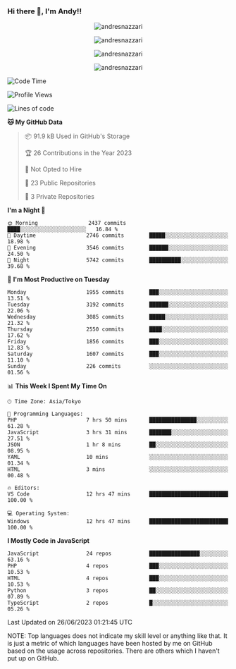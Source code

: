 ### Hi there 👋, I'm Andy!!

<p align="center" >
  <img src="https://github-profile-trophy.vercel.app/?username=AndresNazzari&theme=dracula&column=-1" alt="andresnazzari"/>
</p>

<p align="center">
  <img  src="https://github-readme-stats.vercel.app/api?username=AndresNazzari&count_private=true&show_icons=true&theme=dracula" alt="andresnazzari"/>
</p>
<p align="center">
  <img  src="https://github-readme-stats.vercel.app/api/top-langs/?username=AndresNazzari&layout=compact" alt="andresnazzari"/>
</p>
<p align="center" >
  <img src="https://github-readme-stats.vercel.app/api/wakatime?username=AndresNazzari" alt="andresnazzari"/>
</p>

<!--START_SECTION:waka-->
![Code Time](http://img.shields.io/badge/Code%20Time-623%20hrs%2051%20mins-blue)

![Profile Views](http://img.shields.io/badge/Profile%20Views-0-blue)

![Lines of code](https://img.shields.io/badge/From%20Hello%20World%20I%27ve%20Written-6.3%20million%20lines%20of%20code-blue)

**🐱 My GitHub Data** 

> 📦 91.9 kB Used in GitHub's Storage 
 > 
> 🏆 26 Contributions in the Year 2023
 > 
> 🚫 Not Opted to Hire
 > 
> 📜 23 Public Repositories 
 > 
> 🔑 3 Private Repositories 
 > 
**I'm a Night 🦉** 

```text
🌞 Morning                2437 commits        ████░░░░░░░░░░░░░░░░░░░░░   16.84 % 
🌆 Daytime                2746 commits        █████░░░░░░░░░░░░░░░░░░░░   18.98 % 
🌃 Evening                3546 commits        ██████░░░░░░░░░░░░░░░░░░░   24.50 % 
🌙 Night                  5742 commits        ██████████░░░░░░░░░░░░░░░   39.68 % 
```
📅 **I'm Most Productive on Tuesday** 

```text
Monday                   1955 commits        ███░░░░░░░░░░░░░░░░░░░░░░   13.51 % 
Tuesday                  3192 commits        ██████░░░░░░░░░░░░░░░░░░░   22.06 % 
Wednesday                3085 commits        █████░░░░░░░░░░░░░░░░░░░░   21.32 % 
Thursday                 2550 commits        ████░░░░░░░░░░░░░░░░░░░░░   17.62 % 
Friday                   1856 commits        ███░░░░░░░░░░░░░░░░░░░░░░   12.83 % 
Saturday                 1607 commits        ███░░░░░░░░░░░░░░░░░░░░░░   11.10 % 
Sunday                   226 commits         ░░░░░░░░░░░░░░░░░░░░░░░░░   01.56 % 
```


📊 **This Week I Spent My Time On** 

```text
🕑︎ Time Zone: Asia/Tokyo

💬 Programming Languages: 
PHP                      7 hrs 50 mins       ███████████████░░░░░░░░░░   61.28 % 
JavaScript               3 hrs 31 mins       ███████░░░░░░░░░░░░░░░░░░   27.51 % 
JSON                     1 hr 8 mins         ██░░░░░░░░░░░░░░░░░░░░░░░   08.95 % 
YAML                     10 mins             ░░░░░░░░░░░░░░░░░░░░░░░░░   01.34 % 
HTML                     3 mins              ░░░░░░░░░░░░░░░░░░░░░░░░░   00.48 % 

🔥 Editors: 
VS Code                  12 hrs 47 mins      █████████████████████████   100.00 % 

💻 Operating System: 
Windows                  12 hrs 47 mins      █████████████████████████   100.00 % 
```

**I Mostly Code in JavaScript** 

```text
JavaScript               24 repos            ████████████████░░░░░░░░░   63.16 % 
PHP                      4 repos             ███░░░░░░░░░░░░░░░░░░░░░░   10.53 % 
HTML                     4 repos             ███░░░░░░░░░░░░░░░░░░░░░░   10.53 % 
Python                   3 repos             ██░░░░░░░░░░░░░░░░░░░░░░░   07.89 % 
TypeScript               2 repos             █░░░░░░░░░░░░░░░░░░░░░░░░   05.26 % 
```




 Last Updated on 26/06/2023 01:21:45 UTC
<!--END_SECTION:waka-->

NOTE: Top languages does not indicate my skill level or anything like that. It is just a metric of which languages have been hosted by me on GitHub based on the usage across repositories. There are others which I haven't put up on GitHub.

<!-- Here are some ideas to get you started:

-   🔭 I’m currently working on ...
-   🌱 I’m currently learning ...
-   👯 I’m looking to collaborate on ...
-   🤔 I’m looking for help with ...
-   💬 Ask me about ...
-   📫 How to reach me: ...
-   😄 Pronouns: ...
-   ⚡ Fun fact: ... -->
